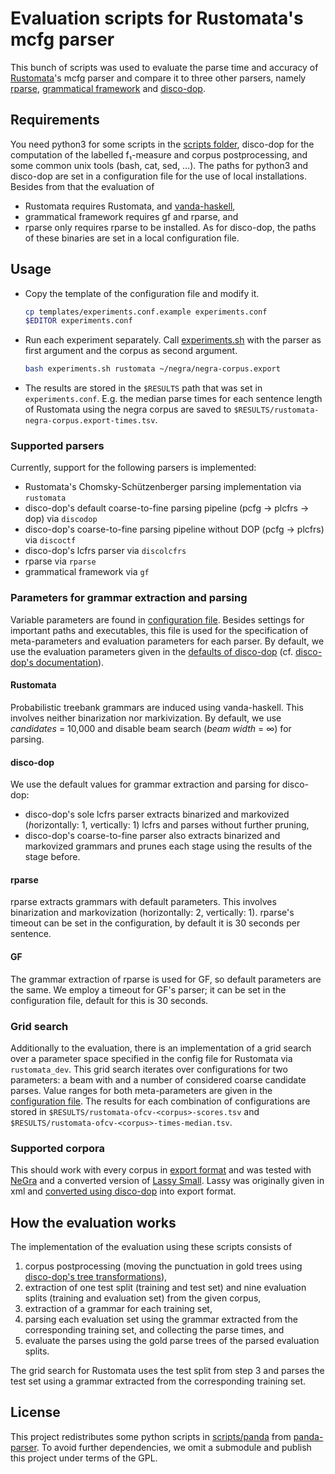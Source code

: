 # Evaluation scripts for Rustomata's mcfg parser

This bunch of scripts was used to evaluate the parse time and accuracy of [Rustomata](https://github.com/tud-fop/rustomata)'s mcfg parser and compare it to three other parsers, namely [rparse](https://github.com/wmaier/rparse), [grammatical framework](https://github.com/gf/gf) and [disco-dop](https://github.com/andreasvc/discodop).

## Requirements

You need python3 for some scripts in the [scripts folder](./scripts/), disco-dop for the computation of the labelled f₁-measure and corpus postprocessing, and some common unix tools (bash, cat, sed, …).
The paths for python3 and disco-dop are set in a configuration file for the use of local installations.
Besides from that the evaluation of
* Rustomata requires Rustomata, and [vanda-haskell](https://github.com/tud-fop/vanda-haskell),
* grammatical framework requires gf and rparse, and
* rparse only requires rparse
to be installed.
As for disco-dop, the paths of these binaries are set in a local configuration file.

## Usage

* Copy the template of the configuration file and modify it.
    ```bash
    cp templates/experiments.conf.example experiments.conf
    $EDITOR experiments.conf
    ```
* Run each experiment separately. Call [experiments.sh](./experiments.sh) with the parser as first argument and the corpus as second argument.
    ```bash
    bash experiments.sh rustomata ~/negra/negra-corpus.export
    ```
* The results are stored in the `$RESULTS` path that was set in `experiments.conf`. E.g. the median parse times for each sentence length of Rustomata using the negra corpus are saved to `$RESULTS/rustomata-negra-corpus.export-times.tsv`.

### Supported parsers

Currently, support for the following parsers is implemented:
* Rustomata's Chomsky-Schützenberger parsing implementation via `rustomata`
* disco-dop's default coarse-to-fine parsing pipeline (pcfg → plcfrs → dop) via `discodop`
* disco-dop's coarse-to-fine parsing pipeline without DOP (pcfg → plcfrs) via `discoctf`
* disco-dop's lcfrs parser via `discolcfrs`
* rparse via `rparse`
* grammatical framework via `gf`

### Parameters for grammar extraction and parsing

Variable parameters are found in [configuration file](./templates/experiments.conf.example).
Besides settings for important paths and executables, this file is used for the specification of meta-parameters and evaluation parameters for each parser.
By default, we use the evaluation parameters given in the [defaults of disco-dop](templates/discodop-eval.prm) (cf. [disco-dop's documentation](https://discodop.readthedocs.io/en/latest/fileformats.html#evalparam-format)).

#### Rustomata

Probabilistic treebank grammars are induced using vanda-haskell.
This involves neither binarization nor markivization.
By default, we use *candidates* = 10,000 and disable beam search (*beam width* = ∞) for parsing.

#### disco-dop

We use the default values for grammar extraction and parsing for disco-dop:
* disco-dop's sole lcfrs parser extracts binarized and markovized (*h*orizontally: 1, *v*ertically: 1) lcfrs and parses without further pruning,
* disco-dop's coarse-to-fine parser also extracts binarized and markovized grammars and prunes each stage using the results of the stage before.

#### rparse

rparse extracts grammars with default parameters. This involves binarization and markovization (horizontally: 2, vertically: 1).
rparse's timeout can be set in the configuration, by default it is 30 seconds per sentence.

#### GF

The grammar extraction of rparse is used for GF, so default parameters are the same.
We employ a timeout for GF's parser; it can be set in the configuration file, default for this is 30 seconds.

### Grid search

Additionally to the evaluation, there is an implementation of a grid search over a parameter space specified in the config file for Rustomata via `rustomata_dev`.
This grid search iterates over configurations for two parameters: a beam with and a number of considered coarse candidate parses.
Value ranges for both meta-parameters are given in the [configuration file](./templates/experiments.conf.example).
The results for each combination of configurations are stored in `$RESULTS/rustomata-ofcv-<corpus>-scores.tsv` and `$RESULTS/rustomata-ofcv-<corpus>-times-median.tsv`.

### Supported corpora

This should work with every corpus in [export format](http://www.coli.uni-sb.de/~thorsten/publications/Brants-CLAUS98.ps.gz) and was tested with [NeGra](http://www.coli.uni-saarland.de/projects/sfb378/negra-corpus/negra-corpus.html) and a converted version of [Lassy Small](http://www.let.rug.nl/~vannoord/Lassy/).
Lassy was originally given in xml and [converted using disco-dop](https://discodop.readthedocs.io/en/latest/cli/treetransforms.html) into export format.

## How the evaluation works

The implementation of the evaluation using these scripts consists of
1. corpus postprocessing (moving the punctuation in gold trees using [disco-dop's tree transformations](https://discodop.readthedocs.io/en/latest/cli/treetransforms.html)),
2. extraction of one test split (training and test set) and nine evaluation splits (training and evaluation set) from the given corpus,
3. extraction of a grammar for each training set,
4. parsing each evaluation set using the grammar extracted from the corresponding training set, and collecting the parse times, and
5. evaluate the parses using the gold parse trees of the parsed evaluation splits.

The grid search for Rustomata uses the test split from step 3 and parses the test set using a grammar extracted from the corresponding training set.

## License

This project redistributes some python scripts in [scripts/panda](./scripts/panda/) from [panda-parser](https://github.com/kilian-gebhardt/panda-parser/).
To avoid further dependencies, we omit a submodule and publish this project under terms of the GPL.